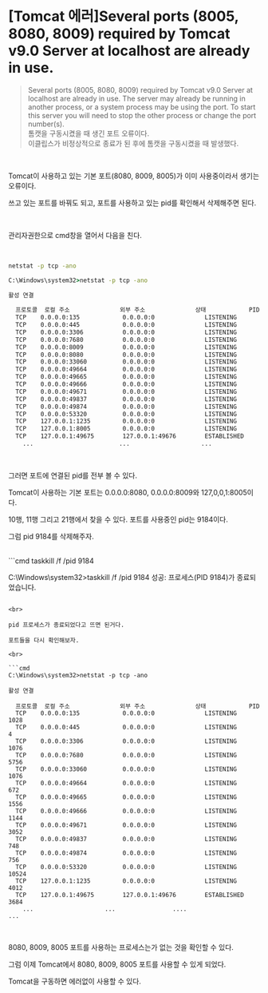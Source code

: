 # [Tomcat 에러]Several ports (8005, 8080, 8009) required by Tomcat v9.0 Server at localhost are already in use.    
>Several ports (8005, 8080, 8009) required by Tomcat v9.0 Server at localhost are already in use. The server may already be running in another process, or a system process may be using the port. To start this server you will need to stop the other process or change the port number(s).   
>톰캣을 구동시켰을 때 생긴 포트 오류이다.     
>이클립스가 비정상적으로 종료가 된 후에 톰캣을 구동시켰을 때 발생했다.   

<br>

Tomcat이 사용하고 있는 기본 포트(8080, 8009, 8005)가 이미 사용중이라서 생기는 오류이다.

쓰고 있는 포트를 바꿔도 되고, 포트를 사용하고 있는 pid를 확인해서 삭제해주면 된다.

<br>

관리자권한으로 cmd창을 열어서 다음을 친다.

<br>

```cmd
netstat -p tcp -ano

C:\Windows\system32>netstat -p tcp -ano
 
활성 연결
 
  프로토콜  로컬 주소              외부 주소              상태            PID
  TCP    0.0.0.0:135            0.0.0.0:0              LISTENING       1028
  TCP    0.0.0.0:445            0.0.0.0:0              LISTENING       4
  TCP    0.0.0.0:3306           0.0.0.0:0              LISTENING       1076
  TCP    0.0.0.0:7680           0.0.0.0:0              LISTENING       5756
  TCP    0.0.0.0:8009           0.0.0.0:0              LISTENING       9184
  TCP    0.0.0.0:8080           0.0.0.0:0              LISTENING       9184
  TCP    0.0.0.0:33060          0.0.0.0:0              LISTENING       1076
  TCP    0.0.0.0:49664          0.0.0.0:0              LISTENING       672
  TCP    0.0.0.0:49665          0.0.0.0:0              LISTENING       1556
  TCP    0.0.0.0:49666          0.0.0.0:0              LISTENING       1144
  TCP    0.0.0.0:49671          0.0.0.0:0              LISTENING       3052
  TCP    0.0.0.0:49837          0.0.0.0:0              LISTENING       748
  TCP    0.0.0.0:49874          0.0.0.0:0              LISTENING       756
  TCP    0.0.0.0:53320          0.0.0.0:0              LISTENING       10524
  TCP    127.0.0.1:1235         0.0.0.0:0              LISTENING       4012
  TCP    127.0.0.1:8005         0.0.0.0:0              LISTENING       9184
  TCP    127.0.0.1:49675        127.0.0.1:49676        ESTABLISHED     3684
    ...                        ...                    ...                    ...

```

<br>

그러면 포트에 연결된 pid를 전부 볼 수 있다.

Tomcat이 사용하는 기본 포트는 0.0.0.0:8080, 0.0.0.0:8009와 127,0,0,1:8005이다.

10행, 11행 그리고 21행에서 찾을 수 있다. 포트를 사용중인 pid는 9184이다.

그럼 pid 9184를 삭제해주자.

<br>
```cmd
taskkill /f /pid 9184

C:\Windows\system32>taskkill /f /pid 9184
성공: 프로세스(PID 9184)가 종료되었습니다.
```

<br>

pid 프로세스가 종료되었다고 뜨면 된거다.

포트들을 다시 확인해보자.

<br>

```cmd
C:\Windows\system32>netstat -p tcp -ano

활성 연결
 
  프로토콜  로컬 주소              외부 주소              상태            PID
  TCP    0.0.0.0:135            0.0.0.0:0              LISTENING       1028
  TCP    0.0.0.0:445            0.0.0.0:0              LISTENING       4
  TCP    0.0.0.0:3306           0.0.0.0:0              LISTENING       1076
  TCP    0.0.0.0:7680           0.0.0.0:0              LISTENING       5756
  TCP    0.0.0.0:33060          0.0.0.0:0              LISTENING       1076
  TCP    0.0.0.0:49664          0.0.0.0:0              LISTENING       672
  TCP    0.0.0.0:49665          0.0.0.0:0              LISTENING       1556
  TCP    0.0.0.0:49666          0.0.0.0:0              LISTENING       1144
  TCP    0.0.0.0:49671          0.0.0.0:0              LISTENING       3052
  TCP    0.0.0.0:49837          0.0.0.0:0              LISTENING       748
  TCP    0.0.0.0:49874          0.0.0.0:0              LISTENING       756
  TCP    0.0.0.0:53320          0.0.0.0:0              LISTENING       10524
  TCP    127.0.0.1:1235         0.0.0.0:0              LISTENING       4012
  TCP    127.0.0.1:49675        127.0.0.1:49676        ESTABLISHED     3684
    ...                    ...                ....                        ...

```
<br>

8080, 8009, 8005 포트를 사용하는 프로세스는가 없는 것을 확인할 수 있다.

그럼 이제 Tomcat에서 8080, 8009, 8005 포트를 사용할 수 있게 되었다.

Tomcat을 구동하면 에러없이 사용할 수 있다.
